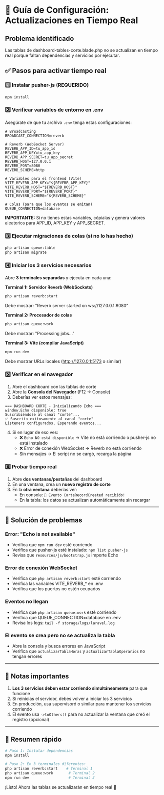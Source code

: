 # 🚀 Guía de Configuración: Actualizaciones en Tiempo Real

## Problema identificado
Las tablas de dashboard-tables-corte.blade.php no se actualizan en tiempo real porque faltan dependencias y servicios por ejecutar.

## ✅ Pasos para activar tiempo real

### 1️⃣ Instalar pusher-js (REQUERIDO)
```bash
npm install
```

### 2️⃣ Verificar variables de entorno en .env
Asegúrate de que tu archivo `.env` tenga estas configuraciones:

```env
# Broadcasting
BROADCAST_CONNECTION=reverb

# Reverb (WebSocket Server)
REVERB_APP_ID=tu_app_id
REVERB_APP_KEY=tu_app_key
REVERB_APP_SECRET=tu_app_secret
REVERB_HOST=127.0.0.1
REVERB_PORT=8080
REVERB_SCHEME=http

# Variables para el frontend (Vite)
VITE_REVERB_APP_KEY="${REVERB_APP_KEY}"
VITE_REVERB_HOST="${REVERB_HOST}"
VITE_REVERB_PORT="${REVERB_PORT}"
VITE_REVERB_SCHEME="${REVERB_SCHEME}"

# Colas (para que los eventos se emitan)
QUEUE_CONNECTION=database
```

**IMPORTANTE:** Si no tienes estas variables, cópialas y genera valores aleatorios para APP_ID, APP_KEY y APP_SECRET.

### 3️⃣ Ejecutar migraciones de colas (si no lo has hecho)
```bash
php artisan queue:table
php artisan migrate
```

### 4️⃣ Iniciar los 3 servicios necesarios

Abre **3 terminales separadas** y ejecuta en cada una:

**Terminal 1: Servidor Reverb (WebSockets)**
```bash
php artisan reverb:start
```
Debe mostrar: "Reverb server started on ws://127.0.0.1:8080"

**Terminal 2: Procesador de colas**
```bash
php artisan queue:work
```
Debe mostrar: "Processing jobs..."

**Terminal 3: Vite (compilar JavaScript)**
```bash
npm run dev
```
Debe mostrar URLs locales (http://127.0.0.1:5173 o similar)

### 5️⃣ Verificar en el navegador

1. Abre el dashboard con las tablas de corte
2. Abre la **Consola del Navegador** (F12 → Console)
3. Deberías ver estos mensajes:

```
=== DASHBOARD CORTE - Inicializando Echo ===
window.Echo disponible: true
Suscribiéndose al canal "corte"...
✅ Suscrito exitosamente al canal "corte"
Listeners configurados. Esperando eventos...
```

4. Si en lugar de eso ves:
   - ❌ `Echo NO está disponible` → Vite no está corriendo o pusher-js no está instalado
   - ❌ Error de conexión WebSocket → Reverb no está corriendo
   - Sin mensajes → El script no se cargó, recarga la página

### 6️⃣ Probar tiempo real

1. Abre **dos ventanas/pestañas** del dashboard
2. En una ventana, crea un **nuevo registro de corte**
3. En la **otra ventana** deberías ver:
   - En consola: `🎉 Evento CorteRecordCreated recibido!`
   - En la tabla: los datos se actualizan automáticamente sin recargar

---

## 🔧 Solución de problemas

### Error: "Echo is not available"
- Verifica que `npm run dev` esté corriendo
- Verifica que pusher-js esté instalado: `npm list pusher-js`
- Revisa que `resources/js/bootstrap.js` importe Echo

### Error de conexión WebSocket
- Verifica que `php artisan reverb:start` esté corriendo
- Verifica las variables VITE_REVERB_* en .env
- Verifica que los puertos no estén ocupados

### Eventos no llegan
- Verifica que `php artisan queue:work` esté corriendo
- Verifica que QUEUE_CONNECTION=database en .env
- Revisa los logs: `tail -f storage/logs/laravel.log`

### El evento se crea pero no se actualiza la tabla
- Abre la consola y busca errores en JavaScript
- Verifica que `actualizarTablaHoras` y `actualizarTablaOperarios` no tengan errores

---

## 📌 Notas importantes

1. **Los 3 servicios deben estar corriendo simultáneamente** para que funcione
2. Si reinicias el servidor, debes volver a iniciar los 3 servicios
3. En producción, usa supervisord o similar para mantener los servicios corriendo
4. El evento usa `->toOthers()` para no actualizar la ventana que creó el registro (opcional)

---

## 🎯 Resumen rápido

```bash
# Paso 1: Instalar dependencias
npm install

# Paso 2: En 3 terminales diferentes:
php artisan reverb:start    # Terminal 1
php artisan queue:work       # Terminal 2
npm run dev                  # Terminal 3
```

¡Listo! Ahora las tablas se actualizarán en tiempo real 🎉
